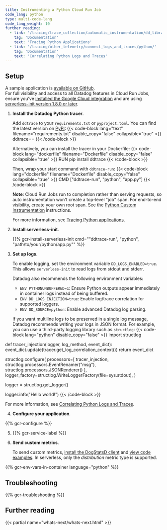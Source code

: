 ```yaml
---
title: Instrumenting a Python Cloud Run Job
code_lang: python
type: multi-code-lang
code_lang_weight: 10
further_reading:
  - link: '/tracing/trace_collection/automatic_instrumentation/dd_libraries/python/'
    tag: 'Documentation'
    text: 'Tracing Python Applications'
  - link: '/tracing/other_telemetry/connect_logs_and_traces/python/'
    tag: 'Documentation'
    text: 'Correlating Python Logs and Traces'
---
```


## Setup

<div class="alert alert-info">A sample application is <a href="https://github.com/DataDog/serverless-gcp-sample-apps/tree/main/cloud-run-jobs/python">available on GitHub</a>.</div>
<div class="alert alert-info">
For full visibility and access to all Datadog features in Cloud Run Jobs,
ensure you’ve <a href="http://localhost:1313/integrations/google_cloud_platform/">installed the Google Cloud integration</a>
and are using <a href="https://hub.docker.com/r/datadog/serverless-init#180">serverless-init version 1.8.0 or later</a>.
</div>

1. **Install the Datadog Python tracer**.

   Add `ddtrace` to your `requirements.txt` or `pyproject.toml`. You can find the latest version on [PyPI][1]:
   {{< code-block lang="text" filename="requirements.txt" disable_copy="false" collapsible="true" >}}
ddtrace==<VERSION>
{{< /code-block >}}

   Alternatively, you can install the tracer in your Dockerfile:
   {{< code-block lang="dockerfile" filename="Dockerfile" disable_copy="false" collapsible="true" >}}
RUN pip install ddtrace
{{< /code-block >}}

   Then, wrap your start command with `ddtrace-run`:
   {{< code-block lang="dockerfile" filename="Dockerfile" disable_copy="false" collapsible="true" >}}
CMD ["ddtrace-run", "python", "app.py"]
{{< /code-block >}}

   **Note**: Cloud Run Jobs run to completion rather than serving requests, so auto instrumentation won't create a top-level "job" span. For end-to-end visibility, create your own root span. See the [Python Custom Instrumentation][2] instructions.

   For more information, see [Tracing Python applications][3].

2. **Install serverless-init**.

   {{% gcr-install-serverless-init cmd="\"ddtrace-run\", \"python\", \"path/to/your/python/app.py\"" %}}

3. **Set up logs**.

   To enable logging, set the environment variable `DD_LOGS_ENABLED=true`. This allows `serverless-init` to read logs from stdout and stderr.

   Datadog also recommends the following environment variables:
   - `ENV PYTHONUNBUFFERED=1`: Ensure Python outputs appear immediately in container logs instead of being buffered.
   - `ENV DD_LOGS_INJECTION=true`: Enable log/trace correlation for supported loggers.
   - `ENV DD_SOURCE=python`: Enable advanced Datadog log parsing.

   If you want multiline logs to be preserved in a single log message, Datadog recommends writing your logs in JSON format. For example, you can use a third-party logging library such as `structlog`:
   {{< code-block lang="python" disable_copy="false" >}}
import structlog

def tracer_injection(logger, log_method, event_dict):
    event_dict.update(tracer.get_log_correlation_context())
    return event_dict

structlog.configure(
    processors=[
        tracer_injection,
        structlog.processors.EventRenamer("msg"),
        structlog.processors.JSONRenderer()
    ],
    logger_factory=structlog.WriteLoggerFactory(file=sys.stdout),
)

logger = structlog.get_logger()

logger.info("Hello world!")
{{< /code-block >}}

   For more information, see [Correlating Python Logs and Traces][4].

4. **Configure your application**.

{{% gcr-configure %}}

5. {{% gcr-service-label %}}

6. **Send custom metrics**.

   To send custom metrics, [install the DogStatsD client][5] and [view code examples][6]. In serverless, only the *distribution* metric type is supported.

{{% gcr-env-vars-in-container language="python" %}}

## Troubleshooting

{{% gcr-troubleshooting %}}

## Further reading

{{< partial name="whats-next/whats-next.html" >}}

[1]: https://pypi.org/project/ddtrace/
[2]: /tracing/trace_collection/custom_instrumentation/python/dd-api?tab=decorator
[3]: /tracing/trace_collection/automatic_instrumentation/dd_libraries/python
[4]: /tracing/other_telemetry/connect_logs_and_traces/python/
[5]: /developers/dogstatsd/?tab=python#install-the-dogstatsd-client
[6]: /metrics/custom_metrics/dogstatsd_metrics_submission/?tab=python#code-examples-5

